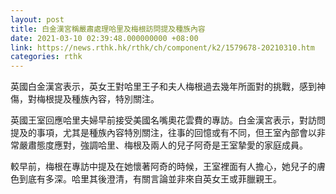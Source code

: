 ```yaml
---
layout: post
title: 白金漢宮稱嚴肅處理哈里及梅根訪問提及種族內容
date: 2021-03-10 02:39:48.000000000 +08:00
link: https://news.rthk.hk/rthk/ch/component/k2/1579678-20210310.htm
categories: rthk
---
```


英國白金漢宮表示，英女王對哈里王子和夫人梅根過去幾年所面對的挑戰，感到神傷，對梅根提及種族內容，特別關注。

英國王室回應哈里夫婦早前接受美國名嘴奧花雲費的專訪。白金漢宮表示，對訪問提及的事項，尤其是種族內容特別關注，往事的回憶或有不同，但王室內部會以非常嚴肅態度應對，強調哈里、梅根及兩人的兒子阿奇是王室摯愛的家庭成員。

較早前，梅根在專訪中提及在她懷著阿奇的時候，王室裡面有人擔心，她兒子的膚色到底有多深。哈里其後澄清，有關言論並非來自英女王或菲臘親王。
